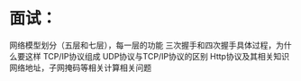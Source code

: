 # 面试：
网络模型划分（五层和七层），每一层的功能
三次握手和四次握手具体过程，为什么要这样
TCP/IP协议组成
UDP协议与TCP/IP协议的区别
Http协议及其相关知识
网络地址，子网掩码等相关计算相关问题